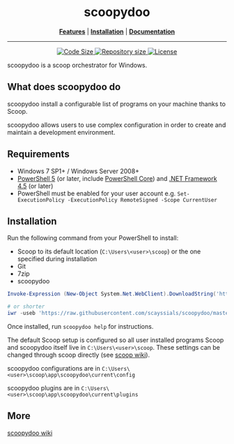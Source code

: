 <p align="center">
<!--<img src="scoop.png" alt="Long live Scoop!"/>-->
    <h1 align="center">scoopydoo</h1>
</p>
<p align="center">
<b><a href="https://github.com/scayssials/scoopydoo#what-does-scoopydoo-do">Features</a></b>
|
<b><a href="https://github.com/scayssials/scoopydoo#installation">Installation</a></b>
|
<b><a href="https://github.com/scayssials/scoopydoo/wiki">Documentation</a></b>
</p>

- - -
<p align="center" >
    <a href="https://github.com/scayssials/scoopydoo">
        <img src="https://img.shields.io/github/languages/code-size/scayssials/scoopydoo.svg" alt="Code Size" />
    </a>
    <a href="https://github.com/scayssials/scoopydoo">
        <img src="https://img.shields.io/github/repo-size/scayssials/scoopydoo.svg" alt="Repository size" />
    </a>
    <a href="https://github.com/scayssials/scoopydoo/blob/master/LICENSE">
        <img src="https://img.shields.io/github/license/scayssials/scoopydoo.svg" alt="License" />
    </a>    
</p>

scoopydoo is a scoop orchestrator for Windows.

## What does scoopydoo do

scoopydoo install a configurable list of programs on your machine thanks to Scoop.

scoopydoo allows users to use complex configuration in order to create and maintain a development environment. 

## Requirements

- Windows 7 SP1+ / Windows Server 2008+
- [PowerShell 5](https://aka.ms/wmf5download) (or later, include [PowerShell Core](https://docs.microsoft.com/en-us/powershell/scripting/install/installing-powershell-core-on-windows?view=powershell-6)) and [.NET Framework 4.5](https://www.microsoft.com/net/download) (or later)
- PowerShell must be enabled for your user account e.g. `Set-ExecutionPolicy -ExecutionPolicy RemoteSigned -Scope CurrentUser`

## Installation

Run the following command from your PowerShell to install:
- Scoop to its default location (`C:\Users\<user>\scoop`) or the one specified during installation 
- Git
- 7zip
- scoopydoo

```powershell
Invoke-Expression (New-Object System.Net.WebClient).DownloadString('https://raw.githubusercontent.com/scayssials/scoopydoo/master/bin/install.ps1')

# or shorter
iwr -useb 'https://raw.githubusercontent.com/scayssials/scoopydoo/master/bin/install.ps1' | iex
```

Once installed, run `scoopydoo help` for instructions.

The default Scoop setup is configured so all user installed programs Scoop and scoopydoo itself live in `C:\Users\<user>\scoop`.
These settings can be changed through scoop directly (see [scoop wiki](https://github.com/lukesampson/scoop/wiki)).

scoopydoo configurations are in `C:\Users\<user>\scoop\app\scoopydoo\current\config`

scoopydoo plugins are in `C:\Users\<user>\scoop\app\scoopydoo\current\plugins`

## More

[scoopydoo wiki](https://github.com/scayssials/scoopydoo/wiki)
